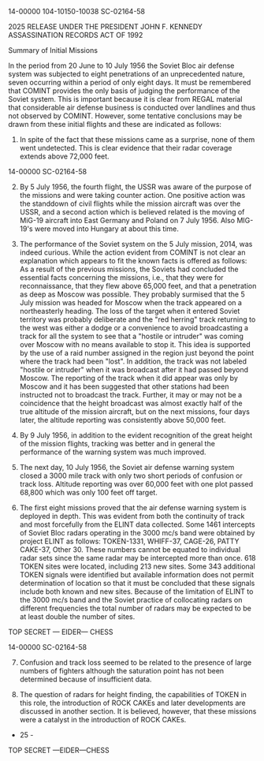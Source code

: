 14-00000
104-10150-10038
SC-02164-58

2025 RELEASE UNDER THE PRESIDENT JOHN F. KENNEDY ASSASSINATION RECORDS ACT OF 1992

Summary of Initial Missions

In the period from 20 June to 10 July 1956 the Soviet Bloc air defense system was subjected to eight penetrations of an unprecedented nature, seven occurring within a period of only eight days. It must be remembered that COMINT provides the only basis of judging the performance of the Soviet system. This is important because it is clear from REGAL material that considerable air defense business is conducted over landlines and thus not observed by COMINT. However, some tentative conclusions may be drawn from these initial flights and these are indicated as follows:

1. In spite of the fact that these missions came as a surprise, none of them went undetected. This is clear evidence that their radar coverage extends above 72,000 feet.

14-00000
SC-02164-58

2. By 5 July 1956, the fourth flight, the USSR was aware of the purpose of the missions and were taking counter action. One positive action was the standdown of civil flights while the mission aircraft was over the USSR, and a second action which is believed related is the moving of MiG-19 aircraft into East Germany and Poland on 7 July 1956. Also MIG-19's were moved into Hungary at about this time.

3. The performance of the Soviet system on the 5 July mission, 2014, was indeed curious. While the action evident from COMINT is not clear an explanation which appears to fit the known facts is offered as follows: As a result of the previous missions, the Soviets had concluded the essential facts concerning the missions, i.e., that they were for reconnaissance, that they flew above 65,000 feet, and that a penetration as deep as Moscow was possible. They probably surmised that the 5 July mission was headed for Moscow when the track appeared on a northeasterly heading. The loss of the target when it entered Soviet territory was probably deliberate and the "red herring" track returning to the west was either a dodge or a convenience to avoid broadcasting a track for all the system to see that a "hostile or intruder" was coming over Moscow with no means available to stop it. This idea is supported by the use of a raid number assigned in the region just beyond the point where the track had been "lost". In addition, the track was not labeled "hostile or intruder" when it was broadcast after it had passed beyond Moscow. The reporting of the track when it did appear was only by Moscow and it has been suggested that other stations had been instructed not to broadcast the track. Further, it may or may not be a coincidence that the height broadcast was almost exactly half of the true altitude of the mission aircraft, but on the next missions, four days later, the altitude reporting was consistently above 50,000 feet.

4. By 9 July 1956, in addition to the evident recognition of the great height of the mission flights, tracking was better and in general the performance of the warning system was much improved.

5. The next day, 10 July 1956, the Soviet air defense warning system closed a 3000 mile track with only two short periods of confusion or track loss. Altitude reporting was over 60,000 feet with one plot passed 68,800 which was only 100 feet off target.

6. The first eight missions proved that the air defense warning system is deployed in depth. This was evident from both the continuity of track and most forcefully from the ELINT data collected. Some 1461 intercepts of Soviet Bloc radars operating in the 3000 mc/s band were obtained by project ELINT as follows: TOKEN-1331, WHIFF-37, CAGE-26, PATTY CAKE-37, Other 30. These numbers cannot be equated to individual radar sets since the same radar may be intercepted more than once. 618 TOKEN sites were located, including 213 new sites. Some 343 additional TOKEN signals were identified but available information does not permit determination of location so that it must be concluded that these signals include both known and new sites. Because of the limitation of ELINT to the 3000 mc/s band and the Soviet practice of collocating radars on different frequencies the total number of radars may be expected to be at least double the number of sites.

TOP SECRET — EIDER— CHESS

14-00000
SC-02164-58

7. Confusion and track loss seemed to be related to the presence of large numbers of fighters although the saturation point has not been determined because of insufficient data.

8. The question of radars for height finding, the capabilities of TOKEN in this role, the introduction of ROCK CAKEs and later developments are discussed in another section. It is believed, however, that these missions were a catalyst in the introduction of ROCK CAKEs.

- 25 -

TOP SECRET —EIDER—CHESS
